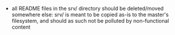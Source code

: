 - all README files in the srv/ directory should be deleted/moved somewhere else: srv/ is meant to be copied as-is to the master's filesystem, and should as such not be polluted by non-functional content
